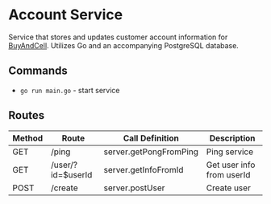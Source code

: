 # Account Service

Service that stores and updates customer account information for [BuyAndCell](https://github.com/LexBedwell/BuyAndCell).
Utilizes Go and an accompanying PostgreSQL database.

## Commands
- `go run main.go` - start service

## Routes

| Method | Route | Call Definition | Description
| ------ | ----- | ----- | -----------
| GET | /ping | server.getPongFromPing | Ping service
| GET | /user/?id=$userId | server.getInfoFromId | Get user info from userId
| POST | /create | server.postUser | Create user
